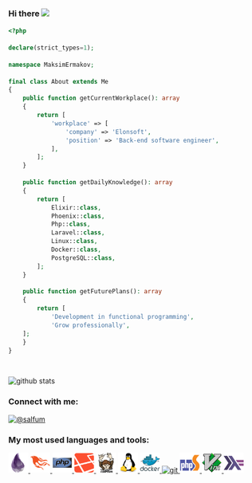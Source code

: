 ### Hi there <img src="https://raw.githubusercontent.com/iampavangandhi/iampavangandhi/master/gifs/Hi.gif" width="30px"></h2>

```php
<?php

declare(strict_types=1);

namespace MaksimErmakov;

final class About extends Me
{
    public function getCurrentWorkplace(): array
    {
        return [
            'workplace' => [
                'company' => 'Elonsoft',
                'position' => 'Back-end software engineer',         
            ],
        ];
    }

    public function getDailyKnowledge(): array
    {
        return [
            Elixir::class,
            Phoenix::class,
            Php::class,
            Laravel::class,
            Linux::class,
            Docker::class,
            PostgreSQL::class,
        ];
    }

    public function getFuturePlans(): array
    {
        return [
            'Development in functional programming',
            'Grow professionally',
	];
    }
}
```

<br/>

![github stats](https://github-readme-stats.vercel.app/api?username=salfum&show_icons=true&count_private=true)

### Connect with me:
<a href="https://t.me/salfum" target="_blank">
    <img src="https://upload.wikimedia.org/wikipedia/commons/8/82/Telegram_logo.svg" alt="@salfum" width="40" height="40"/>
</a>

### My most used languages and tools:
<p align="left">
    <a href="https://elixir-lang.org" target="_blank">
        <img src="https://raw.githubusercontent.com/devicons/devicon/master/icons/elixir/elixir-original.svg" alt="php" width="40" height="40"/>
    </a>
    <a href="https://phoenixframework.org" target="_blank">
        <img src="https://raw.githubusercontent.com/devicons/devicon/master/icons/phoenix/phoenix-original.svg" alt="php" width="40" height="40"/>
    </a>
    <a href="https://www.php.net" target="_blank">
        <img src="https://raw.githubusercontent.com/devicons/devicon/master/icons/php/php-original.svg" alt="php" width="40" height="40"/>
    </a>
    <a href="https://laravel.com/" target="_blank">
        <img src="https://raw.githubusercontent.com/devicons/devicon/master/icons/laravel/laravel-plain.svg" alt="laravel" width="40" height="40"/>
    </a>
    <a href="https://getcomposer.org/" target="_blank">
        <img src="https://raw.githubusercontent.com/devicons/devicon/master/icons/composer/composer-original.svg" alt="composer" width="40" height="40"/>
    </a>
    <a href="https://www.linux.org/" target="_blank">
        <img src="https://raw.githubusercontent.com/devicons/devicon/master/icons/linux/linux-original.svg" alt="linux" width="40" height="40"/>
    </a>
    <a href="https://www.docker.com/" target="_blank">
        <img src="https://raw.githubusercontent.com/devicons/devicon/master/icons/docker/docker-original-wordmark.svg" alt="docker" width="40" height="40"/>
    </a>
    <a href="https://git-scm.com/" target="_blank">
        <img src="https://www.vectorlogo.zone/logos/git-scm/git-scm-icon.svg" alt="git" width="40" height="40"/>
    </a> 
    <a href="https://www.jetbrains.com/phpstorm/" target="_blank">
        <img src="https://raw.githubusercontent.com/devicons/devicon/master/icons/phpstorm/phpstorm-original.svg" alt="phpstorm" width="40" height="40"/>
    </a>
    <a href="https://neovim.io/" target="_blank">
        <img src="https://raw.githubusercontent.com/devicons/devicon/master/icons/vim/vim-original.svg" alt="neovim" width="40" height="40"/>
    </a>
    <a href="https://www.haskell.org/" target="_blank">
        <img src="https://raw.githubusercontent.com/devicons/devicon/master/icons/haskell/haskell-original.svg" alt="haskell" width="40" height="40"/>
    </a>
</p>
